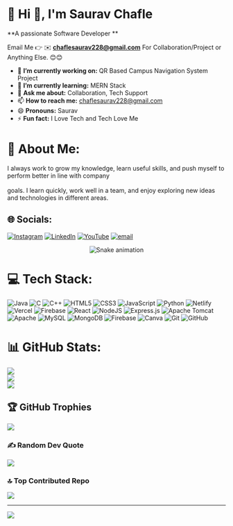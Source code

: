 # 💫 Hi 👋, I'm Saurav Chafle
**A passionate Software Developer **

Email Me 👉 ✉️ **chaflesaurav228@gmail.com** For Collaboration/Project or Anything Else. 😊😊

- 🔭 **I’m currently working on:** QR Based Campus Navigation System Project
- 🌱 **I’m currently learning:** MERN Stack
- 💬 **Ask me about:** Collaboration, Tech Support
- 📫 **How to reach me:** chaflesaurav228@gmail.com
- 😄 **Pronouns:** Saurav 
- ⚡ **Fun fact:** I Love Tech and Tech Love Me

# 💫 About Me:
I always work to grow my knowledge, learn useful skills, and push myself to perform better in line with company<br><br>goals. I learn quickly, work well in a team, and enjoy exploring new ideas and technologies in different areas.


## 🌐 Socials:
[![Instagram](https://img.shields.io/badge/Instagram-%23E4405F.svg?logo=Instagram&logoColor=white)](https://instagram.com/mr_sauravchafle501) [![LinkedIn](https://img.shields.io/badge/LinkedIn-%230077B5.svg?logo=linkedin&logoColor=white)](https://linkedin.com/in/saurav-chafle-43ab22291) [![YouTube](https://img.shields.io/badge/YouTube-%23FF0000.svg?logo=YouTube&logoColor=white)](https://youtube.com/@@SauravChafle-r5j) [![email](https://img.shields.io/badge/Email-D14836?logo=gmail&logoColor=white)](mailto:chaflesaurav@gmail.com) 

<!-- Snake Game Repo View -->

<div align="center">
  <img src="https://profile-readme-generator.com/assets/snake.svg" alt="Snake animation" />
</div>

# 💻 Tech Stack:
![Java](https://img.shields.io/badge/java-%23ED8B00.svg?style=for-the-badge&logo=openjdk&logoColor=white) ![C](https://img.shields.io/badge/c-%2300599C.svg?style=for-the-badge&logo=c&logoColor=white) ![C++](https://img.shields.io/badge/c++-%2300599C.svg?style=for-the-badge&logo=c%2B%2B&logoColor=white) ![HTML5](https://img.shields.io/badge/html5-%23E34F26.svg?style=for-the-badge&logo=html5&logoColor=white) ![CSS3](https://img.shields.io/badge/css3-%231572B6.svg?style=for-the-badge&logo=css3&logoColor=white) ![JavaScript](https://img.shields.io/badge/javascript-%23323330.svg?style=for-the-badge&logo=javascript&logoColor=%23F7DF1E) ![Python](https://img.shields.io/badge/python-3670A0?style=for-the-badge&logo=python&logoColor=ffdd54) ![Netlify](https://img.shields.io/badge/netlify-%23000000.svg?style=for-the-badge&logo=netlify&logoColor=#00C7B7) ![Vercel](https://img.shields.io/badge/vercel-%23000000.svg?style=for-the-badge&logo=vercel&logoColor=white) ![Firebase](https://img.shields.io/badge/firebase-%23039BE5.svg?style=for-the-badge&logo=firebase) ![React](https://img.shields.io/badge/react-%2320232a.svg?style=for-the-badge&logo=react&logoColor=%2361DAFB) ![NodeJS](https://img.shields.io/badge/node.js-6DA55F?style=for-the-badge&logo=node.js&logoColor=white) ![Express.js](https://img.shields.io/badge/express.js-%23404d59.svg?style=for-the-badge&logo=express&logoColor=%2361DAFB) ![Apache Tomcat](https://img.shields.io/badge/apache%20tomcat-%23F8DC75.svg?style=for-the-badge&logo=apache-tomcat&logoColor=black) ![Apache](https://img.shields.io/badge/apache-%23D42029.svg?style=for-the-badge&logo=apache&logoColor=white) ![MySQL](https://img.shields.io/badge/mysql-4479A1.svg?style=for-the-badge&logo=mysql&logoColor=white) ![MongoDB](https://img.shields.io/badge/MongoDB-%234ea94b.svg?style=for-the-badge&logo=mongodb&logoColor=white) ![Firebase](https://img.shields.io/badge/firebase-a08021?style=for-the-badge&logo=firebase&logoColor=ffcd34) ![Canva](https://img.shields.io/badge/Canva-%2300C4CC.svg?style=for-the-badge&logo=Canva&logoColor=white) ![Git](https://img.shields.io/badge/git-%23F05033.svg?style=for-the-badge&logo=git&logoColor=white) ![GitHub](https://img.shields.io/badge/github-%23121011.svg?style=for-the-badge&logo=github&logoColor=white)
# 📊 GitHub Stats:
![](https://github-readme-stats.vercel.app/api?username=saurav-chafle&theme=dark&hide_border=false&include_all_commits=true&count_private=false)<br/>
![](https://nirzak-streak-stats.vercel.app/?user=saurav-chafle&theme=dark&hide_border=false)<br/>
![](https://github-readme-stats.vercel.app/api/top-langs/?username=saurav-chafle&theme=dark&hide_border=false&include_all_commits=true&count_private=false&layout=compact)

## 🏆 GitHub Trophies
![](https://github-profile-trophy.vercel.app/?username=saurav-chafle&theme=radical&no-frame=false&no-bg=false&margin-w=4)

### ✍️ Random Dev Quote
![](https://quotes-github-readme.vercel.app/api?type=horizontal&theme=radical)

### 🔝 Top Contributed Repo
![](https://github-contributor-stats.vercel.app/api?username=saurav-chafle&limit=5&theme=dark&combine_all_yearly_contributions=true)

---
[![](https://visitcount.itsvg.in/api?id=saurav-chafle&icon=0&color=0)](https://visitcount.itsvg.in)

<!-- Proudly created with GPRM ( https://gprm.itsvg.in ) -->
